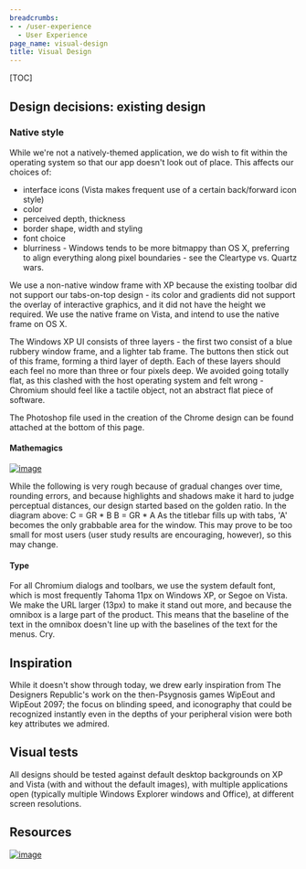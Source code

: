 ```yaml
---
breadcrumbs:
- - /user-experience
  - User Experience
page_name: visual-design
title: Visual Design
---
```


[TOC]

## Design decisions: existing design

### Native style

While we're not a natively-themed application, we do wish to fit within the
operating system so that our app doesn't look out of place. This affects our
choices of:

*   interface icons (Vista makes frequent use of a certain back/forward
            icon style)
*   color
*   perceived depth, thickness
*   border shape, width and styling
*   font choice
*   blurriness - Windows tends to be more bitmappy than OS X, preferring
            to align everything along pixel boundaries - see the Cleartype vs.
            Quartz wars.

We use a non-native window frame with XP because the existing toolbar did not
support our tabs-on-top design - its color and gradients did not support the
overlay of interactive graphics, and it did not have the height we required. We
use the native frame on Vista, and intend to use the native frame on OS X.

The Windows XP UI consists of three layers - the first two consist of a blue
rubbery window frame, and a lighter tab frame. The buttons then stick out of
this frame, forming a third layer of depth. Each of these layers should each
feel no more than three or four pixels deep. We avoided going totally flat, as
this clashed with the host operating system and felt wrong - Chromium should
feel like a tactile object, not an abstract flat piece of software.

The Photoshop file used in the creation of the Chrome design can be found
attached at the bottom of this page.

#### Mathemagics

[<img alt="image"
src="/user-experience/visual-design/mathemagics%20%281%29.png">](/user-experience/visual-design/mathemagics%20%281%29.png)

While the following is very rough because of gradual changes over time, rounding
errors, and because highlights and shadows make it hard to judge perceptual
distances, our design started based on the golden ratio. In the diagram above:
C = GR \* B
B = GR \* A
As the titlebar fills up with tabs, 'A' becomes the only grabbable area for the
window. This may prove to be too small for most users (user study results are
encouraging, however), so this may change.

#### Type

For all Chromium dialogs and toolbars, we use the system default font, which is
most frequently Tahoma 11px on Windows XP, or Segoe on Vista.
We make the URL larger (13px) to make it stand out more, and because the omnibox
is a large part of the product. This means that the baseline of the text in the
omnibox doesn't line up with the baselines of the text for the menus. Cry.

## Inspiration

While it doesn't show through today, we drew early inspiration from The
Designers Republic's work on the then-Psygnosis games WipEout and WipEout 2097;
the focus on blinding speed, and iconography that could be recognized instantly
even in the depths of your peripheral vision were both key attributes we
admired.

## Visual tests

All designs should be tested against default desktop backgrounds on XP and Vista
(with and without the default images), with multiple applications open
(typically multiple Windows Explorer windows and Office), at different screen
resolutions.

## Resources

[<img alt="image"
src="/user-experience/visual-design/chrome_colorscheme.png">](/user-experience/visual-design/chrome_colorscheme.png)
